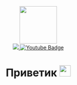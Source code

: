 <div id="header" align="center">
  <img src="https://media.giphy.com/media/dvBgr7pA6FTJOMOALY/giphy.gif" width="100"/>
</div>
<div id="badges" align="center">
  <a href="https://t.me/DuskyFox">
    <img src="https://img.shields.io/badge/Telegram-blue?style=for-the-badge&logo=telegram&logoColor=black%22%20alt=%22Telegram%20Badge"/>
  </a>
  <a href="https://www.youtube.com/channel/UCk08o87_7lwjLFQa55JFXrw">
    <img src="https://img.shields.io/badge/YouTube-red?style=for-the-badge&logo=youtube&logoColor=white" alt="Youtube Badge"/>
  </a>
</div>
<div id="viewprof" align="center">
  <img src="https://komarev.com/ghpvc/?username=Dusky-FOX-y&style=flat-square&color=blue" alt=""/>
</div>
<div id="heythere" align="center">
  <h1>
  Приветик
  <img src="https://media.giphy.com/media/hvRJCLFzcasrR4ia7z/giphy.gif" width="30px"/>
</h1>
</div>

